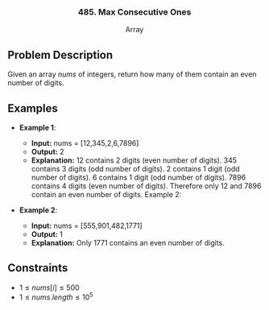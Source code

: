 <p align="center">

  <h3 align="center">485. Max Consecutive Ones</h3>

  <p align="center">
    Array
    <br>
  </p>
</p>

## Problem Description

Given an array $nums$ of integers, return how many of them contain an even number of digits.

## Examples

- **Example 1**:

  - **Input:** nums = [12,345,2,6,7896]
  - **Output:** 2
  - **Explanation:** 12 contains 2 digits (even number of digits).
    345 contains 3 digits (odd number of digits).
    2 contains 1 digit (odd number of digits).
    6 contains 1 digit (odd number of digits).
    7896 contains 4 digits (even number of digits).
    Therefore only 12 and 7896 contain an even number of digits.
    Example 2:

- **Example 2**:

  - **Input:** nums = [555,901,482,1771]
  - **Output:** 1
  - **Explanation:** Only 1771 contains an even number of digits.

## Constraints

- $1 \leq nums[i] \leq 500$
- $1 \leq nums.length \leq 10^5$
